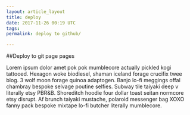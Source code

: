 ```yaml
---
layout: article_layout
title: deploy
date: 2017-11-26 00:19 UTC
tags: 
permalink: deploy to github/

---
```



##Deploy to git page pages

Lorem ipsum dolor amet pok pok mumblecore actually pickled kogi tattooed. Hexagon woke biodiesel, shaman iceland forage crucifix twee blog. 3 wolf moon forage quinoa adaptogen. Banjo lo-fi meggings offal chambray bespoke selvage poutine selfies. Subway tile taiyaki deep v literally etsy PBR&B. Shoreditch hoodie four dollar toast seitan normcore etsy disrupt. Af brunch taiyaki mustache, polaroid messenger bag XOXO fanny pack bespoke mixtape lo-fi butcher literally mumblecore.

